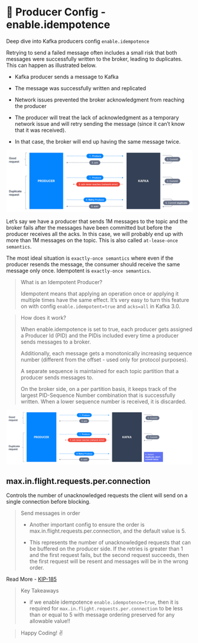 # 👊 Producer Config - enable.idempotence

Deep dive into Kafka producers config `enable.idempotence`

Retrying to send a failed message often includes a small risk that both messages were successfully written to the broker, leading to duplicates. This can happen as illustrated below.

- Kafka producer sends a message to Kafka

- The message was successfully written and replicated

- Network issues prevented the broker acknowledgment from reaching the producer

- The producer will treat the lack of acknowledgment as a temporary network issue and will retry sending the message (since it can’t know that it was received).

- In that case, the broker will end up having the same message twice.

![Duplicate Message](../../../assets/producers_config/duplicate_msg.webp "Duplicate Message")

Let’s say we have a producer that sends 1M messages to the topic and the broker fails after the messages have been committed but before the producer receives all the acks. 
In this case, we will probably end up with more than 1M messages on the topic. This is also called `at-lease-once semantics`.

The most ideal situation is `exactly-once semantics` where even if the producer resends the message, the consumer should receive the same message only once.
Idempotent is `exactly-once semantics`.

> What is an Idempotent Producer?
> 
>  Idempotent means that applying an operation once or applying it multiple times have the same effect. It’s very easy to turn this feature on with config `enable.idempotent=true` and `acks=all` in Kafka 3.0.

> How does it work?
> 
> When enable.idempotence is set to true, each producer gets assigned a Producer Id (PID) and the PIDis included every time a producer sends messages to a broker. 
> 
> Additionally, each message gets a monotonically increasing sequence number (different from the offset - used only for protocol purposes). 
> 
> A separate sequence is maintained for each topic partition that a producer sends messages to. 
> 
> On the broker side, on a per partition basis, it keeps track of the largest PID-Sequence Number combination that is successfully written. When a lower sequence number is received, it is discarded.

![Idempotent Producer](../../../assets/producers_config/idempotent_producer.webp "Idempotent Producer")

## max.in.flight.requests.per.connection
Controls the number of unacknowledged requests the client will send on a single connection before blocking.


> Send messages in order
>
> - Another important config to ensure the order is max.in.flight.requests.per.connection, and the default value is 5. 
>
> - This represents the number of unacknowledged requests that can be buffered on the producer side. If the retries is greater than 1 and the first request fails, but the second request succeeds, then the first request will be resent and messages will be in the wrong order.

Read More - [KIP-185](https://cwiki.apache.org/confluence/display/KAFKA/KIP-185%3A+Make+exactly+once+in+order+delivery+per+partition+the+default+producer+setting)

> Key Takeaways
> - if we enable idempotence `enable.idempotence=true`, then it is required for `max.in.flight.requests.per.connection` to be less than or equal to 5 with message ordering preserved for any allowable value!!


> Happy Coding! :v: